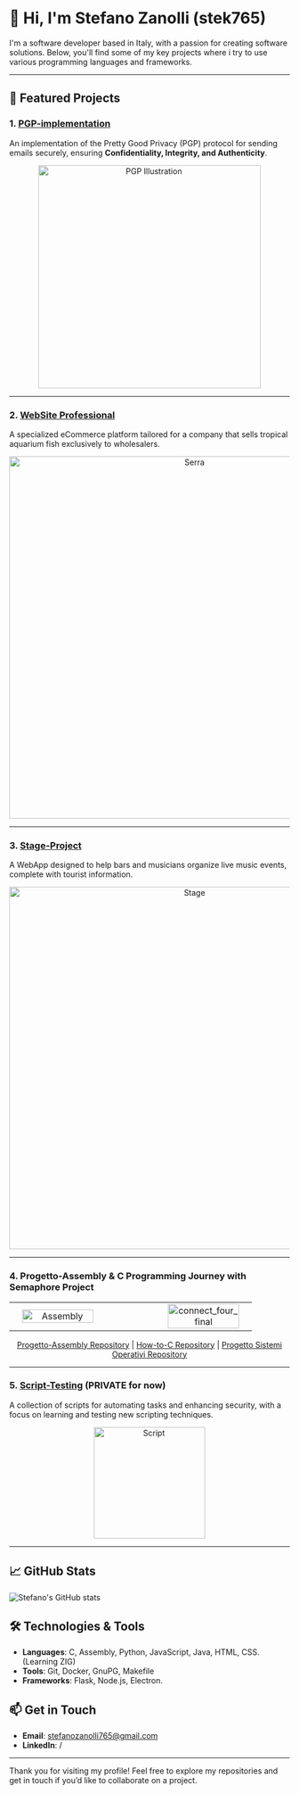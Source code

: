 # 👋 Hi, I'm Stefano Zanolli (stek765)

I'm a software developer based in Italy, with a passion for creating  software solutions. Below, you'll find some of my key projects where i try to use various programming languages and frameworks.

---



## 📂 Featured Projects

### 1. [PGP-implementation](https://github.com/stek765/PGP-implementation)
An implementation of the Pretty Good Privacy (PGP) protocol for sending emails securely, ensuring **Confidentiality, Integrity, and Authenticity**.
<p align="center">
<img src="https://github.com/user-attachments/assets/5e3541e9-1381-4b5c-90bd-16692bc833a6" alt="PGP Illustration" width="400"/>
</p>
<hr>



### 2. [WebSite Professional](https://github.com/stek765/PGP-implementation)
A specialized eCommerce platform tailored for a company that sells tropical aquarium fish exclusively to wholesalers.
<p align="center">
<img src="https://github.com/user-attachments/assets/6564965e-15c1-4a79-b6c2-b90875da62da" alt="Serra" width="650"/>
</p>
<hr>






### 3. [Stage-Project](https://github.com/stek765/Stage-Project)
A WebApp designed to help bars and musicians organize live music events, complete with tourist information.

<p align="center">
<img src="https://github.com/user-attachments/assets/ef24f299-c2a9-449b-860f-5a0a63efdde8" alt="Stage" width="650" />
</p>
<hr>




### 4. Progetto-Assembly & C Programming Journey with Semaphore Project

<table border="0" cellspacing="0" cellpadding="0" style="border-collapse: collapse;">
  <tr>
    <td align="center" width="40%" style="border: none;">
      <img src="https://github.com/user-attachments/assets/1cba3624-3aa7-4c07-b6f8-da799b790a52" alt="Assembly" width="90%" />
    </td>
    <td width="20%" style="border: none;"></td>
    <td align="center" width="40%" style="border: none;">
      <img src="https://github.com/user-attachments/assets/985a7e5b-b71a-400a-9c64-051c9d37eed3" alt="connect_four_final" width="90%" />
    </td>
  </tr>
</table>


<p align="center" >
  <a href="https://github.com/stek765/Progetto-Assembly">Progetto-Assembly Repository</a> | 
  <a href="https://github.com/stek765/How-to-C">How-to-C Repository</a> | 
  <a href="https://github.com/stek765/Progetto-Sistemi-Operativi">Progetto Sistemi Operativi Repository</a>
</p>
<hr>



### 5. [Script-Testing](https://github.com/stek765/Script-Testing) (PRIVATE for now)
A collection of scripts for automating tasks and enhancing security, with a focus on learning and testing new scripting techniques.

<p align="center">
<img src="https://github.com/user-attachments/assets/d8908aff-5f37-4ae6-bb33-dec573017581" alt="Script" width="200"/>
</p>

<hr>



## 📈 GitHub Stats

![Stefano's GitHub stats](https://github-readme-stats.vercel.app/api?username=stek765&show_icons=true&theme=radical)

## 🛠️ Technologies & Tools

- **Languages**: C, Assembly, Python, JavaScript, Java, HTML, CSS.  (Learning ZIG)
- **Tools**: Git, Docker, GnuPG, Makefile
- **Frameworks**: Flask, Node.js, Electron.

## 📫 Get in Touch

- **Email**: [stefanozanolli765@gmail.com](mailto:stefanozanolli765@gmail.com)
- **LinkedIn**:  / 

---

Thank you for visiting my profile! Feel free to explore my repositories and get in touch if you’d like to collaborate on a project.
